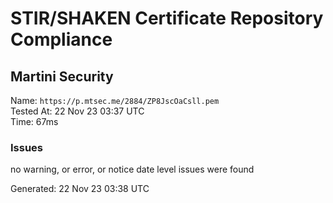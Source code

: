 # STIR/SHAKEN Certificate Repository Compliance

## Martini Security

Name: `https://p.mtsec.me/2884/ZP8JscOaCsll.pem`\
Tested At: 22 Nov 23 03:37 UTC\
Time: 67ms

### Issues

no warning, or error, or notice date level issues were found

Generated: 22 Nov 23 03:38 UTC